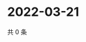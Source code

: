 # 2022-03-21

共 0 条

<!-- BEGIN WEIBO -->
<!-- 最后更新时间 Mon Mar 21 2022 19:18:32 GMT+0800 (China Standard Time) -->

<!-- END WEIBO -->
